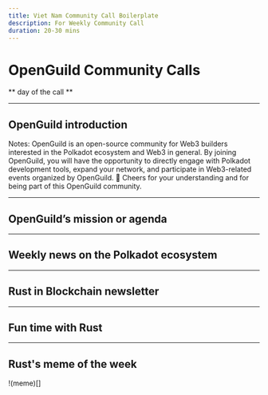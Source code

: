 ```yaml
---
title: Viet Nam Community Call Boilerplate 
description: For Weekly Community Call 
duration: 20-30 mins
---
```


# OpenGuild Community Calls

<pba-flex center>

** day of the call **

</pba-flex>

---

## OpenGuild introduction

Notes:
OpenGuild is an open-source community for Web3 builders interested in the Polkadot ecosystem and Web3 in general. By joining OpenGuild, you will have the opportunity to directly engage with Polkadot development tools, expand your network, and participate in Web3-related events organized by OpenGuild. 🙌 Cheers for your understanding and for being part of this OpenGuild community.

---

## OpenGuild’s mission or agenda  

---

## Weekly news on the Polkadot ecosystem

---

## Rust in Blockchain newsletter 

---

## Fun time with Rust

---

## Rust's meme of the week

!(meme)[]